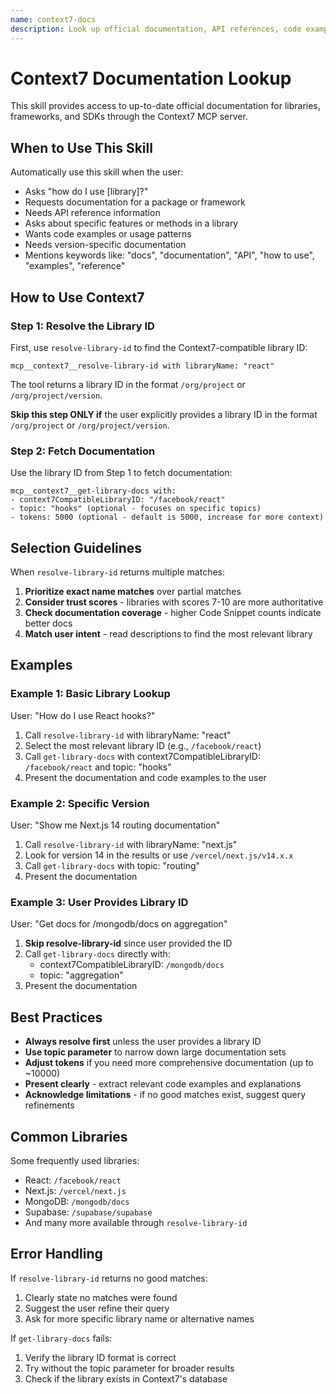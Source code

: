 ```yaml
---
name: context7-docs
description: Look up official documentation, API references, code examples, and usage guides for any library, framework, or SDK using Context7. Use when the user asks about library documentation, API usage, how to use a package, or needs current version information for any technology.
---
```


# Context7 Documentation Lookup

This skill provides access to up-to-date official documentation for libraries, frameworks, and SDKs through the Context7 MCP server.

## When to Use This Skill

Automatically use this skill when the user:
- Asks "how do I use [library]?"
- Requests documentation for a package or framework
- Needs API reference information
- Asks about specific features or methods in a library
- Wants code examples or usage patterns
- Needs version-specific documentation
- Mentions keywords like: "docs", "documentation", "API", "how to use", "examples", "reference"

## How to Use Context7

### Step 1: Resolve the Library ID

First, use `resolve-library-id` to find the Context7-compatible library ID:

```
mcp__context7__resolve-library-id with libraryName: "react"
```

The tool returns a library ID in the format `/org/project` or `/org/project/version`.

**Skip this step ONLY if** the user explicitly provides a library ID in the format `/org/project` or `/org/project/version`.

### Step 2: Fetch Documentation

Use the library ID from Step 1 to fetch documentation:

```
mcp__context7__get-library-docs with:
- context7CompatibleLibraryID: "/facebook/react"
- topic: "hooks" (optional - focuses on specific topics)
- tokens: 5000 (optional - default is 5000, increase for more context)
```

## Selection Guidelines

When `resolve-library-id` returns multiple matches:

1. **Prioritize exact name matches** over partial matches
2. **Consider trust scores** - libraries with scores 7-10 are more authoritative
3. **Check documentation coverage** - higher Code Snippet counts indicate better docs
4. **Match user intent** - read descriptions to find the most relevant library

## Examples

### Example 1: Basic Library Lookup
User: "How do I use React hooks?"

1. Call `resolve-library-id` with libraryName: "react"
2. Select the most relevant library ID (e.g., `/facebook/react`)
3. Call `get-library-docs` with context7CompatibleLibraryID: `/facebook/react` and topic: "hooks"
4. Present the documentation and code examples to the user

### Example 2: Specific Version
User: "Show me Next.js 14 routing documentation"

1. Call `resolve-library-id` with libraryName: "next.js"
2. Look for version 14 in the results or use `/vercel/next.js/v14.x.x`
3. Call `get-library-docs` with topic: "routing"
4. Present the documentation

### Example 3: User Provides Library ID
User: "Get docs for /mongodb/docs on aggregation"

1. **Skip resolve-library-id** since user provided the ID
2. Call `get-library-docs` directly with:
   - context7CompatibleLibraryID: `/mongodb/docs`
   - topic: "aggregation"
3. Present the documentation

## Best Practices

- **Always resolve first** unless the user provides a library ID
- **Use topic parameter** to narrow down large documentation sets
- **Adjust tokens** if you need more comprehensive documentation (up to ~10000)
- **Present clearly** - extract relevant code examples and explanations
- **Acknowledge limitations** - if no good matches exist, suggest query refinements

## Common Libraries

Some frequently used libraries:
- React: `/facebook/react`
- Next.js: `/vercel/next.js`
- MongoDB: `/mongodb/docs`
- Supabase: `/supabase/supabase`
- And many more available through `resolve-library-id`

## Error Handling

If `resolve-library-id` returns no good matches:
1. Clearly state no matches were found
2. Suggest the user refine their query
3. Ask for more specific library name or alternative names

If `get-library-docs` fails:
1. Verify the library ID format is correct
2. Try without the topic parameter for broader results
3. Check if the library exists in Context7's database

